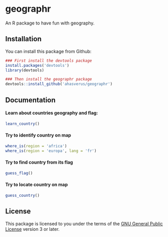 # geographr

An R package to have fun with geography.

## Installation

You can install this package from Github:

```r
### First install the devtools package
install.packages('devtools')
library(devtools)

### Then install the geographr package
devtools::install_github('ahasverus/geographr')
```

## Documentation

#### Learn about countries geography and flag:

```r
learn_country()
```

#### Try to identify country on map

```r
where_is(region = 'africa')
where_is(region = 'europa', lang = 'fr')
```

#### Try to find country from its flag

```r
guess_flag()
```

#### Try to locate country on map

```r
guess_country()
```

## License

This package is licensed to you under the terms of the [GNU General Public
License](http://www.gnu.org/licenses/gpl.html) version 3 or later.
